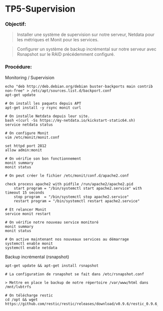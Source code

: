 # TP5-Supervision


### Objectif:

> Installer une système de supervision sur notre serveur, Netdata pour les métriques et Monit pour les services.

> Configurer un système de backup incrémental sur notre serveur avec Rsnapshot sur le RAID précédemment configuré.


### Procédure:

Monitoring / Supervision

```
echo "deb http://deb.debian.org/debian buster-backports main contrib non-free" > /etc/apt/sources.list.d/backport.conf
apt-get update

# On install les paquets depuis APT
apt-get install -y rsync monit curl

# On installe Netdata depuis leur site. 
bash <(curl -Ss https://my-netdata.io/kickstart-static64.sh)
service netdata status

# On configure Monit
vim /etc/monit/monit.conf

set httpd port 2812
allow admin:monit

# On vérifie son bon fonctionnement
monit summary
monit status

# On peut créer le fichier /etc/monit/conf.d/apache2.conf

check process apache2 with pidfile /run/apache2/apache2.pid
    start program = "/bin/systemctl start apache2.service" with timeout 15 seconds
    stop program  = "/bin/systemctl stop apache2.service"
    restart program = "/bin/systemctl restart apache2.service"

# Et relancer Monit
service monit restart

# On vérifie notre nouveau service monitoré
monit summary
monit status

# On active maintenant nos nouveaux services au démarrage
systemctl enable monit
systemctl enable netdata
```

Backup incrémental (rsnapshot)

```
apt-get update && apt-get install rsnapshot

# La configuration de rsnapshot se fait dans /etc/rsnapshot.conf

> Mettre en place le backup de notre répertoire /var/www/html dans /mnt/lvbtrfs

# On télécharge restic
cd /opt && wget https://github.com/restic/restic/releases/download/v0.9.6/restic_0.9.6_linux_amd64.bz2


```
